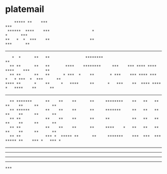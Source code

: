# platemail



                                                                                                       
        ***** **    ***                                                                        ***     
     ******  ****    ***                   *                                             *      ***    
    **   *  *  ***    **                  **                                            ***      **    
   *    *  *    ***   **                  **                                             *       **    
       *  *      **   **                ********                                                 **    
      ** **      **   **       ****    ********     ***    *** **** ****       ****    ***       **    
      ** **      **   **      * ***  *    **       * ***    *** **** ***  *   * ***  *  ***      **    
    **** **      *    **     *   ****     **      *   ***    **  **** ****   *   ****    **      **    
   * *** **     *     **    **    **      **     **    ***   **   **   **   **    **     **      **    
      ** *******      **    **    **      **     ********    **   **   **   **    **     **      **    
      ** ******       **    **    **      **     *******     **   **   **   **    **     **      **    
      ** **           **    **    **      **     **          **   **   **   **    **     **      **    
      ** **           **    **    **      **     ****    *   **   **   **   **    **     **      **    
      ** **           *** *  ***** **      **     *******    ***  ***  ***   ***** **    *** *   *** * 
 **   ** **            ***    ***   **             *****      ***  ***  ***   ***   **    ***     ***  
***   *  *                                                                                             
 ***    *                                                                                              
  ******                                                                                               
    ***                                                                                                
                                                                                                       
